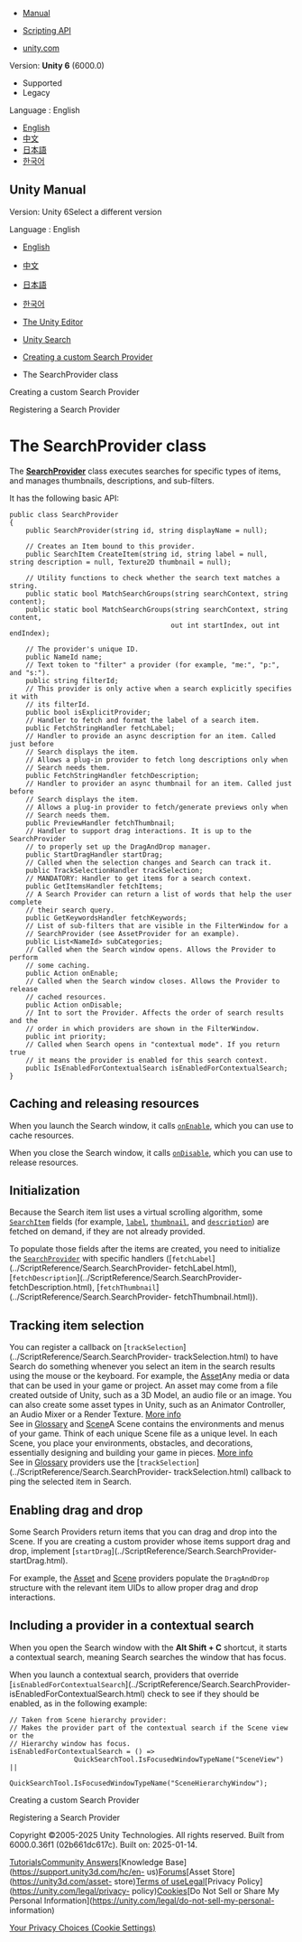 [](https://docs.unity3d.com)

  * [Manual](../Manual/index.html)
  * [Scripting API](../ScriptReference/index.html)

  * [unity.com](https://unity.com/)

Version: **Unity 6** (6000.0)

  * Supported
  * Legacy

Language : English

  * [English](/Manual/api-search-provider-class.html)
  * [中文](/cn/current/Manual/api-search-provider-class.html)
  * [日本語](/ja/current/Manual/api-search-provider-class.html)
  * [한국어](/kr/current/Manual/api-search-provider-class.html)

[](https://docs.unity3d.com)

## Unity Manual

Version: Unity 6Select a different version

Language : English

  * [English](/Manual/api-search-provider-class.html)
  * [中文](/cn/current/Manual/api-search-provider-class.html)
  * [日本語](/ja/current/Manual/api-search-provider-class.html)
  * [한국어](/kr/current/Manual/api-search-provider-class.html)

  * [The Unity Editor](unity-editor.html)
  * [Unity Search](search-overview.html)
  * [Creating a custom Search Provider](api.html)
  * The SearchProvider class

[](api.html)

Creating a custom Search Provider

[](api-register-provider.html)

Registering a Search Provider

# The SearchProvider class

The **[SearchProvider](../ScriptReference/Search.SearchProvider.html)** class
executes searches for specific types of items, and manages thumbnails,
descriptions, and sub-filters.

It has the following basic API:

    
    
    public class SearchProvider
    {
        public SearchProvider(string id, string displayName = null);
    
        // Creates an Item bound to this provider.
        public SearchItem CreateItem(string id, string label = null, string description = null, Texture2D thumbnail = null);
    
        // Utility functions to check whether the search text matches a string.
        public static bool MatchSearchGroups(string searchContext, string content);
        public static bool MatchSearchGroups(string searchContext, string content,
                                            out int startIndex, out int endIndex);
    
        // The provider's unique ID.
        public NameId name;
        // Text token to "filter" a provider (for example, "me:", "p:", and "s:").
        public string filterId;
        // This provider is only active when a search explicitly specifies it with
        // its filterId.
        public bool isExplicitProvider;
        // Handler to fetch and format the label of a search item.
        public FetchStringHandler fetchLabel;
        // Handler to provide an async description for an item. Called just before
        // Search displays the item.
        // Allows a plug-in provider to fetch long descriptions only when
        // Search needs them.
        public FetchStringHandler fetchDescription;
        // Handler to provider an async thumbnail for an item. Called just before
        // Search displays the item.
        // Allows a plug-in provider to fetch/generate previews only when
        // Search needs them.
        public PreviewHandler fetchThumbnail;
        // Handler to support drag interactions. It is up to the SearchProvider
        // to properly set up the DragAndDrop manager.
        public StartDragHandler startDrag;
        // Called when the selection changes and Search can track it.
        public TrackSelectionHandler trackSelection;
        // MANDATORY: Handler to get items for a search context.
        public GetItemsHandler fetchItems;
        // A Search Provider can return a list of words that help the user complete
        // their search query.
        public GetKeywordsHandler fetchKeywords;
        // List of sub-filters that are visible in the FilterWindow for a
        // SearchProvider (see AssetProvider for an example).
        public List<NameId> subCategories;
        // Called when the Search window opens. Allows the Provider to perform
        // some caching.
        public Action onEnable;
        // Called when the Search window closes. Allows the Provider to release
        // cached resources.
        public Action onDisable;
        // Int to sort the Provider. Affects the order of search results and the
        // order in which providers are shown in the FilterWindow.
        public int priority;
        // Called when Search opens in "contextual mode". If you return true
        // it means the provider is enabled for this search context.
        public IsEnabledForContextualSearch isEnabledForContextualSearch;
    }
    

## Caching and releasing resources

When you launch the Search window, it calls
[`onEnable`](../ScriptReference/Search.SearchProvider-onEnable.html), which
you can use to cache resources.

When you close the Search window, it calls
[`onDisable`](../ScriptReference/Search.SearchProvider-onDisable.html), which
you can use to release resources.

## Initialization

Because the Search item list uses a virtual scrolling algorithm, some
[`SearchItem`](../ScriptReference/Search.SearchItem.html) fields (for example,
[`label`](../ScriptReference/Search.SearchItem-label.html),
[`thumbnail`](../ScriptReference/Search.SearchItem-thumbnail.html), and
[`description`](../ScriptReference/Search.SearchItem-description.html)) are
fetched on demand, if they are not already provided.

To populate those fields after the items are created, you need to initialize
the [`SearchProvider`](../ScriptReference/Search.SearchProvider.html) with
specific handlers ([`fetchLabel`](../ScriptReference/Search.SearchProvider-
fetchLabel.html),
[`fetchDescription`](../ScriptReference/Search.SearchProvider-
fetchDescription.html),
[`fetchThumbnail`](../ScriptReference/Search.SearchProvider-
fetchThumbnail.html)).

## Tracking item selection

You can register a callback on
[`trackSelection`](../ScriptReference/Search.SearchProvider-
trackSelection.html) to have Search do something whenever you select an item
in the search results using the mouse or the keyboard. For example, the
[Asset](search-assets.html)Any media or data that can be used in your game or
project. An asset may come from a file created outside of Unity, such as a 3D
Model, an audio file or an image. You can also create some asset types in
Unity, such as an Animator Controller, an Audio Mixer or a Render Texture.
[More info](AssetWorkflow.html)  
See in [Glossary](Glossary.html#Asset) and [Scene](search-scene.html)A Scene
contains the environments and menus of your game. Think of each unique Scene
file as a unique level. In each Scene, you place your environments, obstacles,
and decorations, essentially designing and building your game in pieces. [More
info](CreatingScenes.html)  
See in [Glossary](Glossary.html#Scene) providers use the
[`trackSelection`](../ScriptReference/Search.SearchProvider-
trackSelection.html) callback to ping the selected item in Search.

## Enabling drag and drop

Some Search Providers return items that you can drag and drop into the Scene.
If you are creating a custom provider whose items support drag and drop,
implement [`startDrag`](../ScriptReference/Search.SearchProvider-
startDrag.html).

For example, the [Asset](search-assets.html) and [Scene](search-scene.html)
providers populate the `DragAndDrop` structure with the relevant item UIDs to
allow proper drag and drop interactions.

## Including a provider in a contextual search

When you open the Search window with the **Alt Shift + C** shortcut, it starts
a contextual search, meaning Search searches the window that has focus.

When you launch a contextual search, providers that override
[`isEnabledForContextualSearch`](../ScriptReference/Search.SearchProvider-
isEnabledForContextualSearch.html) check to see if they should be enabled, as
in the following example:

    
    
    // Taken from Scene hierarchy provider:
    // Makes the provider part of the contextual search if the Scene view or the
    // Hierarchy window has focus.
    isEnabledForContextualSearch = () =>
                    QuickSearchTool.IsFocusedWindowTypeName("SceneView") ||
                    QuickSearchTool.IsFocusedWindowTypeName("SceneHierarchyWindow");
    

[](api.html)

Creating a custom Search Provider

[](api-register-provider.html)

Registering a Search Provider

Copyright ©2005-2025 Unity Technologies. All rights reserved. Built from
6000.0.36f1 (02b661dc617c). Built on: 2025-01-14.

[Tutorials](https://learn.unity.com/)[Community
Answers](https://answers.unity3d.com)[Knowledge
Base](https://support.unity3d.com/hc/en-
us)[Forums](https://forum.unity3d.com)[Asset Store](https://unity3d.com/asset-
store)[Terms of
use](https://docs.unity3d.com/Manual/TermsOfUse.html)[Legal](https://unity.com/legal)[Privacy
Policy](https://unity.com/legal/privacy-
policy)[Cookies](https://unity.com/legal/cookie-policy)[Do Not Sell or Share
My Personal Information](https://unity.com/legal/do-not-sell-my-personal-
information)

[Your Privacy Choices (Cookie Settings)](javascript:void\(0\);)

